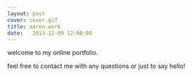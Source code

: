 ```yaml
---
layout: post
cover: cover.gif
title: aaron.work
date:   2013-12-09 12:00:00
---
```


welcome to my online portfolio.

feel free to contact me with any questions or just to say hello!